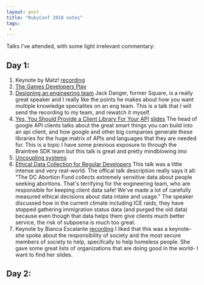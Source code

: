 ```yaml
---
layout: post
title: "RubyConf 2018 notes"
tags:
 -
---
```


Talks I've attended, with some light irrelevant commentary:

## Day 1:
1. Keynote by Matz! [recording](https://youtu.be/_YU_gIEPABQ)
2. [The Games Developers Play](http://rubyconf.org/program#session-706)
3. [Designing an engineering team](http://rubyconf.org/program#session-669) Jack Danger, former Square, is a really great speaker and I really like the points he makes about how you want multiple knowledge specialites on an eng team. This is a talk that I will send the recording to my team, and rewatch it myself.
4. [Yes, You Should Provide a Client Library For Your API](http://rubyconf.org/program#session-689) [slides](http://daniel-azuma.com/articles/talks/rubyconf-2018) The head of google API clients talks about the great smart things you can build into an api client, and how google and other big companies generate these libraries for the huge matrix of APIs and languages that they are needed for. This is a topic I have some previous exposure to through the Braintree SDK team but this talk is great and pretty mindblowing imo
5. [Uncoupling systems](http://rubyconf.org/program#session-671)
6. [Ethical Data Collection for Regular Developers](http://rubyconf.org/program#session-664) This talk was a little intense and very real-world. The offical talk description really says it all: "The DC Abortion Fund collects extremely sensitive data about people seeking abortions. That's terrifying for the engineering team, who are responsible for keeping client data safe! We've made a lot of carefully measured ethical decisions about data intake and usage." The speaker discussed how in the current climate including ICE raids, they have stopped gathering immigration status data (and purged the old data) because even though that data helps them give clients much better service, the risk of subpoena is much too great.
7. Keynote by Bianca Escalante [recording](https://youtu.be/_YU_gIEPABQ) I liked that this was a keynote- she spoke about the responsibility of society and the most secure members of society to help, specifcally to help homeless people. She gave some great lists of organizations that are doing good in the world- I want to find her slides.

## Day 2:

